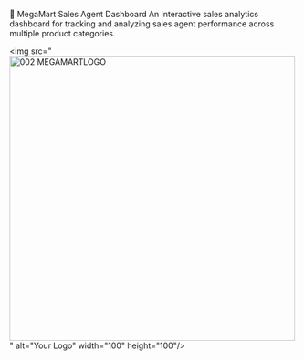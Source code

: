 🏪 MegaMart Sales Agent Dashboard
An interactive sales analytics dashboard for tracking and analyzing sales agent performance across multiple product categories.

<img src="<img width="500" height="500" alt="002 MEGAMARTLOGO" src="https://github.com/user-attachments/assets/a235f5cf-3bdf-4323-8fdc-a0d6596ff711" />
" alt="Your Logo" width="100" height="100"/>
